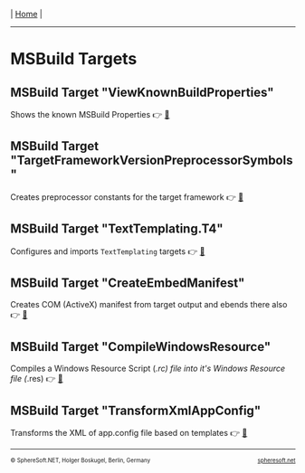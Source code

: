 | [Home](../../README.md) |

<hr style="height: 1px" />

# MSBuild Targets



## MSBuild Target "ViewKnownBuildProperties"

Shows the known MSBuild Properties :point_right: [:page_facing_up:](NET.SphereSoft.ViewKnownBuildProperties.target.md)



## MSBuild Target "TargetFrameworkVersionPreprocessorSymbols"

Creates preprocessor constants for the target framework :point_right: [:page_facing_up:](NET.SphereSoft.TargetFrameworkVersionPreprocessorSymbols.target.md)



## MSBuild Target "TextTemplating.T4"

Configures and imports `TextTemplating` targets :point_right: [:page_facing_up:](NET.SphereSoft.TextTemplating.T4.target.md)



## MSBuild Target "CreateEmbedManifest"

Creates COM (ActiveX) manifest from target output and ebends there also :point_right: [:page_facing_up:](NET.SphereSoft.CreateEmbedManifest.target.md)



## MSBuild Target "CompileWindowsResource"

Compiles a Windows Resource Script (*.rc) file into it's Windows Resource file (*.res) :point_right: [:page_facing_up:](NET.SphereSoft.CompileWindowsResource.target.md)



## MSBuild Target "TransformXmlAppConfig"

Transforms the XML of app.config file based on templates :point_right: [:page_facing_up:](NET.SphereSoft.TransformXmlAppConfig.target.md)



<!-- FOOTER -->
<hr style="height: 1px" />
<span style="font-size: 0.7em">© SphereSoft.NET, Holger Boskugel, Berlin, Germany</span>
<a href="http://spheresoft.net" style="font-size: 0.7em; float: right">spheresoft.net</a>
